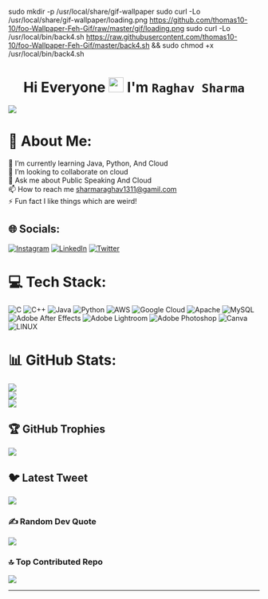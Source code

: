 <p align="center">

sudo mkdir -p /usr/local/share/gif-wallpaper
sudo curl -Lo /usr/local/share/gif-wallpaper/loading.png  https://github.com/thomas10-10/foo-Wallpaper-Feh-Gif/raw/master/gif/loading.png
sudo curl -Lo /usr/local/bin/back4.sh  https://raw.githubusercontent.com/thomas10-10/foo-Wallpaper-Feh-Gif/master/back4.sh && sudo chmod +x /usr/local/bin/back4.sh
  
  <h1 align="center"> Hi Everyone <img src="https://raw.githubusercontent.com/MartinHeinz/MartinHeinz/master/wave.gif" width="30px"> I'm <code>Raghav Sharma</code></h1>
</p>

[![](https://visitcount.itsvg.in/api?id=DevXRaghav&icon=0&color=0)](https://visitcount.itsvg.in)

# 💫 About Me:
🌱 I’m currently learning Java, Python, And Cloud<br>👯 I’m looking to collaborate on cloud<br>💬 Ask me about Public Speaking And Cloud<br>📫 How to reach me sharmaraghav1311@gamil.com<br>⚡ Fun fact I like things which are weird!


## 🌐 Socials:
[![Instagram](https://img.shields.io/badge/Instagram-%23E4405F.svg?logo=Instagram&logoColor=white)](https://instagram.com/raghavvdixit) 
[![LinkedIn](https://img.shields.io/badge/LinkedIn-%230077B5.svg?logo=linkedin&logoColor=white)](https://linkedin.com/in/raghav-sharma-17b112238) 
[![Twitter](https://img.shields.io/badge/Twitter-%231DA1F2.svg?logo=Twitter&logoColor=white)](https://twitter.com/raghavvdixit) 

# 💻 Tech Stack:
![C](https://img.shields.io/badge/c-%2300599C.svg?style=for-the-badge&logo=c&logoColor=white) ![C++](https://img.shields.io/badge/c++-%2300599C.svg?style=for-the-badge&logo=c%2B%2B&logoColor=white) 
![Java](https://img.shields.io/badge/java-%23ED8B00.svg?style=for-the-badge&logo=java&logoColor=white) 
![Python](https://img.shields.io/badge/python-3670A0?style=for-the-badge&logo=python&logoColor=ffdd54) 
![AWS](https://img.shields.io/badge/AWS-%23FF9900.svg?style=for-the-badge&logo=amazon-aws&logoColor=white) 
![Google Cloud](https://img.shields.io/badge/Google%20Cloud-%234285F4.svg?style=for-the-badge&logo=google-cloud&logoColor=white) 
![Apache](https://img.shields.io/badge/apache-%23D42029.svg?style=for-the-badge&logo=apache&logoColor=white) 
![MySQL](https://img.shields.io/badge/mysql-%2300f.svg?style=for-the-badge&logo=mysql&logoColor=white) 
![Adobe After Effects](https://img.shields.io/badge/Adobe%20After%20Effects-9999FF.svg?style=for-the-badge&logo=Adobe%20After%20Effects&logoColor=white) 
![Adobe Lightroom](https://img.shields.io/badge/Adobe%20Lightroom-31A8FF.svg?style=for-the-badge&logo=Adobe%20Lightroom&logoColor=white) 
![Adobe Photoshop](https://img.shields.io/badge/adobephotoshop-%2331A8FF.svg?style=for-the-badge&logo=adobephotoshop&logoColor=white) 
![Canva](https://img.shields.io/badge/Canva-%2300C4CC.svg?style=for-the-badge&logo=Canva&logoColor=white) 
![LINUX](https://img.shields.io/badge/Linux-FCC624?style=for-the-badge&logo=linux&logoColor=black)

# 📊 GitHub Stats:
![](https://github-readme-stats.vercel.app/api?username=DevXRaghav&theme=dark&hide_border=false&include_all_commits=true&count_private=true)<br/>
![](https://github-readme-streak-stats.herokuapp.com/?user=DevXRaghav&theme=dark&hide_border=false)<br/>
![](https://github-readme-stats.vercel.app/api/top-langs/?username=DevXRaghav&theme=dark&hide_border=false&include_all_commits=true&count_private=true&layout=compact)

## 🏆 GitHub Trophies
![](https://github-profile-trophy.vercel.app/?username=DevXRaghav&theme=onedark&no-frame=false&no-bg=true&margin-w=4)

## 🐦 Latest Tweet
[![](https://gtce.itsvg.in/api?username=raghavvdixit)](https://github.com/VishwaGauravIn/github-twitter-card-embed)

### ✍️ Random Dev Quote
![](https://quotes-github-readme.vercel.app/api?type=vetical&theme=tokyonight)

### 🔝 Top Contributed Repo
![](https://github-contributor-stats.vercel.app/api?username=DevXRaghav&limit=5&theme=monokai&combine_all_yearly_contributions=true)

---
